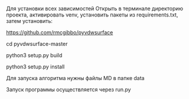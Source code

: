 Для установки всех зависимостей
Открыть в терминале директорию проекта, активировать venv, установить пакеты из requirements.txt, затем установить:

https://github.com/rmcgibbo/pyvdwsurface

cd pyvdwsurface-master

python3 setup.py build

python3 setup.py install

Для запуска алгоритма нужны файлы MD в папке data

Запуск программы осуществляется через run.py
